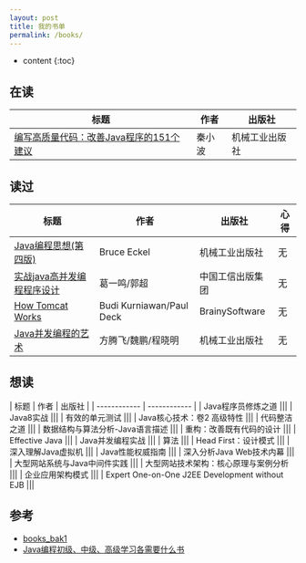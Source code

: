 ```yaml
---
layout: post
title: 我的书单
permalink: /books/
---
```


* content
{:toc}

## 在读

| 标题  | 作者 | 出版社 |
| --- | --- | --- |
| [编写高质量代码：改善Java程序的151个建议](https://book.douban.com/subject/7059903) | 秦小波 | 机械工业出版社 |

## 读过

| 标题  | 作者 | 出版社 | 心得  |
| --- | --- | --- | --- |
| [Java编程思想(第四版)](https://book.douban.com/subject/2130190) | Bruce Eckel  | 机械工业出版社 | 无 |
| [实战java高并发编程程序设计](https://book.douban.com/subject/26663605) | 葛一鸣/郭超 | 中国工信出版集团 | 无 |
| [How Tomcat Works](https://book.douban.com/subject/1943128) | Budi Kurniawan/Paul Deck | BrainySoftware |无 |
| [Java并发编程的艺术](https://book.douban.com/subject/26591326) | 方腾飞/魏鹏/程晓明 | 机械工业出版社 | 无 |

## 想读

| 标题  | 作者 | 出版社 |
| ------------ | ------------ |
| Java程序员修炼之道 |||
| Java8实战 |||
| 有效的单元测试 |||
| Java核心技术：卷2 高级特性 |||
| 代码整洁之道 |||
| 数据结构与算法分析-Java语言描述 |||
| 重构：改善既有代码的设计 |||
| Effective Java |||
| Java并发编程实战 |||
| 算法 |||
| Head First：设计模式 |||
| 深入理解Java虚拟机 |||
| Java性能权威指南 |||
| 深入分析Java Web技术内幕 |||
| 大型网站系统与Java中间件实践 |||
| 大型网站技术架构：核心原理与案例分析 |||
| 企业应用架构模式 |||
| Expert One-on-One J2EE Development without EJB |||

## 参考

+ [books_bak1](./books_bak1)
+ [Java编程初级、中级、高级学习各需要什么书](https://www.jianshu.com/p/5d52775605d0)